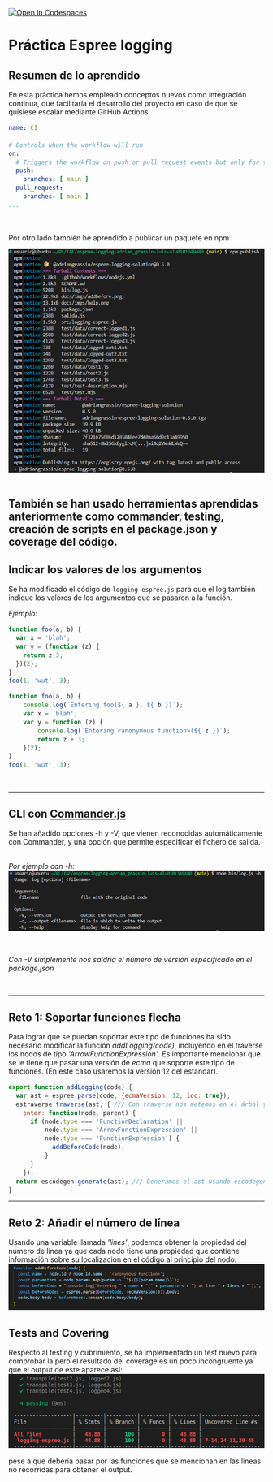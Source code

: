 [![Open in Codespaces](https://classroom.github.com/assets/launch-codespace-f4981d0f882b2a3f0472912d15f9806d57e124e0fc890972558857b51b24a6f9.svg)](https://classroom.github.com/open-in-codespaces?assignment_repo_id=10358004)
# Práctica Espree logging

## Resumen de lo aprendido

En esta práctica hemos empleado conceptos nuevos como integración continua, que facilitaría el desarrollo del proyecto en caso de que se quisiese escalar mediante GitHub Actions.
```yml
name: CI

# Controls when the workflow will run
on:
  # Triggers the workflow on push or pull request events but only for the $default-branch branch
  push:
    branches: [ main ]
  pull_request:
    branches: [ main ]
...
```
<br><br>
Por otro lado también he aprendido a publicar un paquete en npm

![publishnpm](/docs/imgs/publish.png)
<br><br>

También se han usado herramientas aprendidas anteriormente como commander, testing, creación de scripts en el package.json y coverage del código.
-------------------------

## Indicar los valores de los argumentos

Se ha modificado el código de `logging-espree.js` para que el log también indique los valores de los argumentos que se pasaron a la función. 
<br> 

*Ejemplo:* <br>

```javascript
function foo(a, b) {
  var x = 'blah';
  var y = (function (z) {
    return z+3;
  })(2);
}
foo(1, 'wut', 3);
```

```javascript
function foo(a, b) {
    console.log(`Entering foo(${ a }, ${ b })`);
    var x = 'blah';
    var y = function (z) {
        console.log(`Entering <anonymous function>(${ z })`);
        return z + 3;
    }(2);
}
foo(1, 'wut', 3);
```
<br>

-------------------------

## CLI con [Commander.js](https://www.npmjs.com/package/commander)

Se han añadido opciones -h y -V, que vienen reconocidas automáticamente con Commander, y una opción que permite especificar el fichero de salida.<br><br>

*Por ejemplo con -h:*<br>
![help](/docs/imgs/help.png) 

<br>

*Con -V simplemente nos saldría el número de versión especificado en el package.json*

<br>

-------------------------

## Reto 1: Soportar funciones flecha

Para lograr que se puedan soportar este tipo de funciones ha sido necesario modificar la función *addLogging(code)*, incluyendo en el traverse los nodos de tipo *'ArrowFunctionExpression'*. Es importante mencionar que se le tiene que pasar una versión de *ecma* que soporte este tipo de funciones. (En este caso usaremos la versión 12 del estandar).

```javascript
export function addLogging(code) {
  var ast = espree.parse(code, {ecmaVersion: 12, loc: true});
  estraverse.traverse(ast, { /// Con traverse nos metemos en el árbol y buscamos que tipo de node es
    enter: function(node, parent) {
      if (node.type === 'FunctionDeclaration' ||
          node.type === 'ArrowFunctionExpression' ||
          node.type === 'FunctionExpression') {
            addBeforeCode(node);
          }
      }
    });
  return escodegen.generate(ast); /// Generamos el ast usando escodegen
}
```
-------------------------

## Reto 2: Añadir el número de línea

Usando una variable llamada *'lines'*, podemos obtener la propiedad del número de línea ya que cada nodo tiene una propiedad que contiene información sobre su localización en el código al principio del nodo. <br>
![addbeforeCode](./docs/imgs/addbefore.png)
<br>

## Tests and Covering

Respecto al testing y cubrimiento, se ha implementado un test nuevo para comprobar la pero el resultado del coverage es un poco incongruente ya que el output de este aparece así:
![coverage](/docs/imgs/coverage.png)

pese a que debería pasar por las funciones que se mencionan en las lineas no recorridas para obtener el output.